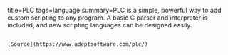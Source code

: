title=PLC
tags=language
summary=PLC is a simple, powerful way to add custom scripting to any program. A basic C parser and interpreter is included, and new scripting languages can be designed easily.
~~~~~~

[Source](https://www.adeptsoftware.com/plc/)

